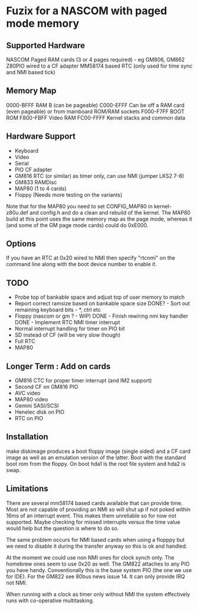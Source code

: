 # Fuzix for a NASCOM with paged mode memory

## Supported Hardware

NASCOM
Paged RAM cards (3 or 4 pages required) - eg GM806, GM862
Z80PIO wired to a CF adapter
MM58174 based RTC (only used for time sync and NMI based tick)

## Memory Map

0000-BFFF		RAM B (can be pageable)
C000-EFFF		Can be off a RAM card (even pageable) or from mainboard ROM/RAM sockets
F000-F7FF		BOOT ROM
F800-FBFF		Video RAM
FC00-FFFF		Kernel stacks and common data

## Hardware Support

- Keyboard
- Video
- Serial
- PIO CF adapter
- GM816 RTC (or similar) as timer only, can use NMI (jumper LKS2 7-8)
- GM833 RAMDisc
- MAP80 (1 to 4 cards)
- Floppy (Needs more testing on the variants)

Note that for the MAP80 you need to set CONFIG_MAP80 in kernel-z80u.def
and config.h and do a clean and rebuild of the kernel. The MAP80 build at
this point uses the same memory map as the page mode, whereas it (and some
of the GM page mode cards) could do 0xE000.

## Options

If you have an RTC at 0x20 wired to NMI then specify "rtcnmi" on the command
line along with the boot device number to enable it.

## TODO 
- Probe top of bankable space and adjust top of user memory to match
- Report correct ramsize based on bankable space size
DONE? - Sort out remaining keyboard bits - *, ctrl etc
- Floppy (nascom or gm ? - WIP)
DONE - Finish rewiring nmi key handler
DONE - Implement RTC NMI timer interrupt
- Normal interrupt handling for timer on PIO bit
- SD instead of CF (will be very slow though)
- Full RTC
- MAP80

## Longer Term : Add on cards
- GM816 CTC for proper timer interrupt (and IM2 support)
- Second CF on GM816 PIO
- AVC video
- MAP80 video
- Gemini SASI/SCSI
- Henelec disk on PIO
- RTC on PIO

## Installation

make diskimage produces a boot floppy image (single sided) and a CF card
image as well as an emulation version of the latter. Boot with the standard
boot rom from the floppy. On boot hda1 is the root file system and hda2 is
swap.

## Limitations

There are several mm58174 based cards available that can provide time. Most
are not capable of providing an NMI so will shut up if not poked within 16ms
of an interrupt event. This makes them unreliable so for now not supported.
Maybe checking for missed interrupts versus the time value would help but
the question is where to do so.

The same problem occurs for NMI based cards when using a flopppy but we
need to disable it during the transfer anyway so this is ok and handled.

At the moment we could use non NMI ones for clock synch only. The homebrew
ones seem to use 0x20 as well. The GM822 attaches to any PIO you have handy.
Conventionally this is the base system PIO (the one we use for IDE). For the
GM822 see 80bus news issue 14. It can only provide IRQ not NMI.

When running with a clock as timer only without NMI the system effectively
runs with co-operative multitasking.
